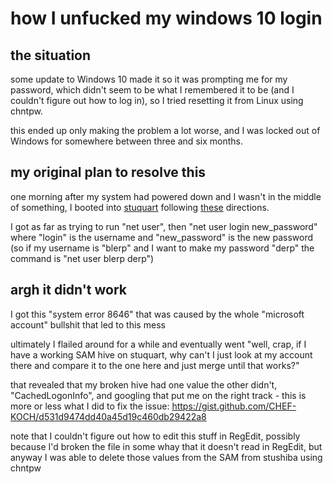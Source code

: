 # how I unfucked my windows 10 login

## the situation

some update to Windows 10 made it so it was prompting me for my password, which didn't seem to be what I remembered it to be (and I couldn't figure out how to log in), so I tried resetting it from Linux using chntpw.

this ended up only making the problem a lot worse, and I was locked out of Windows for somewhere between three and six months.

## my original plan to resolve this

one morning after my system had powered down and I wasn't in the middle of something, I booted into [stuquart][] following [these](https://winaero.com/blog/reset-windows-10-password-without-using-third-party-tools/) directions.

[stuquart]: 9f92b5fb-34f7-49e8-81e9-39f1cc0e2888.md

I got as far as trying to run "net user", then "net user login new_password" where "login" is the username and "new_password" is the new password (so if my username is "blerp" and I want to make my password "derp" the command is "net user blerp derp")

## argh it didn't work

I got this "system error 8646" that was caused by the whole "microsoft account" bullshit that led to this mess

ultimately I flailed around for a while and eventually went "well, crap, if I have a working SAM hive on stuquart, why can't I just look at my account there and compare it to the one here and just merge until that works?"

that revealed that my broken hive had one value the other didn't, "CachedLogonInfo", and googling that put me on the right track - this is more or less what I did to fix the issue: https://gist.github.com/CHEF-KOCH/d531d9474dd40a45d19c460db29422a8

note that I couldn't figure out how to edit this stuff in RegEdit, possibly because I'd broken the file in some whay that it doesn't read in RegEdit, but anyway I was able to delete those values from the SAM from stushiba using chntpw
